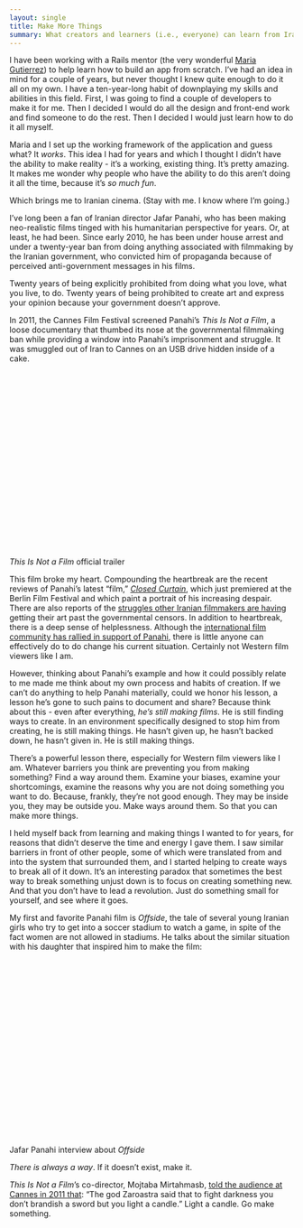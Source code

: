 ```yaml
---
layout: single
title: Make More Things
summary: What creators and learners (i.e., everyone) can learn from Iranian filmmaker and dissident Jafar Panahi.
---
```


I have been working with a Rails mentor (the very wonderful [Maria Gutierrez](https://twitter.com/mariagutierrez)) to help learn how to build an app from scratch. I’ve had an idea in mind for a couple of years, but never thought I knew quite enough to do it all on my own. I have a ten-year-long habit of downplaying my skills and abilities in this field. First, I was going to find a couple of developers to make it for me. Then I decided I would do all the design and front-end work and find someone to do the rest. Then I decided I would just learn how to do it all myself.

Maria and I set up the working framework of the application and guess what? It _works_. This idea I had for years and which I thought I didn’t have the ability to make reality - it’s a working, existing thing. It’s pretty amazing. It makes me wonder why people who have the ability to do this aren’t doing it all the time, because it’s _so much fun_.

Which brings me to Iranian cinema. (Stay with me. I know where I’m going.)

I’ve long been a fan of Iranian director Jafar Panahi, who has been making neo-realistic films tinged with his humanitarian perspective for years. Or, at least, he had been. Since early 2010, he has been under house arrest and under a twenty-year ban from doing anything associated with filmmaking by the Iranian government, who convicted him of propaganda because of perceived anti-government messages in his films.

Twenty years of being explicitly prohibited from doing what you love, what you live, to do. Twenty years of being prohibited to create art and express your opinion because your government doesn’t approve.

In 2011, the Cannes Film Festival screened Panahi’s _This Is Not a Film_, a loose documentary that thumbed its nose at the governmental filmmaking ban while providing a window into Panahi’s imprisonment and struggle. It was smuggled out of Iran to Cannes on an USB drive hidden inside of a cake.

<object width="560" height="315"><param name="movie" value="//www.youtube.com/v/AgZy00svH08?version=3&amp;hl=en_US&amp;rel=0"></param><param name="allowFullScreen" value="true"></param><param name="allowscriptaccess" value="always"></param><embed src="//www.youtube.com/v/AgZy00svH08?version=3&amp;hl=en_US&amp;rel=0" type="application/x-shockwave-flash" width="560" height="315" allowscriptaccess="always" allowfullscreen="true"></embed></object>

<p class="caption"><em>This Is Not a Film</em> official trailer</p>

This film broke my heart. Compounding the heartbreak are the recent reviews of Panahi’s latest “film,” [_Closed Curtain_](http://www.indiewire.com/article/berlin-review-haunted-by-his-characters-jafar-panahi-defies-iranian-government-again-with-cryptically-self-referential-closed-curtain), which just premiered at the Berlin Film Festival and which paint a portrait of his increasing despair. There are also reports of the [struggles other Iranian filmmakers are having](http://www.hollywoodreporter.com/news/berlin-debates-iran-jafar-panahis-420345) getting their art past the governmental censors. In addition to heartbreak, there is a deep sense of helplessness. Although the [international film community has rallied in support of Panahi](https://www.facebook.com/photo.php?fbid=10151250222421481&set=a.75118266480.83709.66424596480&type=1&theater), there is little anyone can effectively do to do change his current situation. Certainly not Western film viewers like I am.

However, thinking about Panahi’s example and how it could possibly relate to me made me think about my own process and habits of creation. If we can’t do anything to help Panahi materially, could we honor his lesson, a lesson he’s gone to such pains to document and share? Because think about this - even after everything, _he’s still making films_. He is still finding ways to create. In an environment specifically designed to stop him from creating, he is still making things. He hasn’t given up, he hasn’t backed down, he hasn’t given in. He is still making things.

There’s a powerful lesson there, especially for Western film viewers like I am. Whatever barriers you think are preventing you from making something? Find a way around them. Examine your biases, examine your shortcomings, examine the reasons why you are not doing something you want to do. Because, frankly, they’re not good enough. They may be inside you, they may be outside you. Make ways around them. So that you can make more things.

I held myself back from learning and making things I wanted to for years, for reasons that didn’t deserve the time and energy I gave them. I saw similar barriers in front of other people, some of which were translated from and into the system that surrounded them, and I started helping to create ways to break all of it down. It’s an interesting paradox that sometimes the best way to break something unjust down is to focus on creating something new. And that you don’t have to lead a revolution. Just do something small for yourself, and see where it goes.

My first and favorite Panahi film is _Offside_, the tale of several young Iranian girls who try to get into a soccer stadium to watch a game, in spite of the fact women are not allowed in stadiums. He talks about the similar situation with his daughter that inspired him to make the film:

<object width="420" height="315"><param name="movie" value="http://www.youtube.com/v/Xy8mj4EjHjw?hl=en_US&amp;version=3"></param><param name="allowFullScreen" value="true"></param><param name="allowscriptaccess" value="always"></param><embed src="http://www.youtube.com/v/Xy8mj4EjHjw?hl=en_US&amp;version=3" type="application/x-shockwave-flash" width="420" height="315" allowscriptaccess="always" allowfullscreen="true"></embed></object>

<p class="caption">Jafar Panahi interview about <em>Offside</em></p>

_There is always a way_. If it doesn’t exist, make it.

_This Is Not a Film_’s co-director, Mojtaba Mirtahmasb, [told the audience at Cannes in 2011 that](http://www.google.com/hostednews/afp/article/ALeqM5gVmCP7fYiKGuTDgv0ahl5moSN3aA?docId=CNG.c8f396debe05b37b194225d2c117d48e.3a1): “The god Zaroastra said that to fight darkness you don’t brandish a sword but you light a candle.” Light a candle. Go make something.